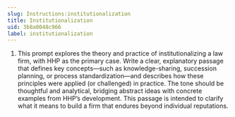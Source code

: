 ```yaml
---
slug: Instructions:institutionalization
title: Institutionalization
uid: 3b8a0048c966
label: institutionalization
---
```


1. This prompt explores the theory and practice of institutionalizing a law firm, with HHP as the primary case. Write a clear, explanatory passage that defines key concepts—such as knowledge-sharing, succession planning, or process standardization—and describes how these principles were applied (or challenged) in practice. The tone should be thoughtful and analytical, bridging abstract ideas with concrete examples from HHP’s development. This passage is intended to clarify what it means to build a firm that endures beyond individual reputations.

